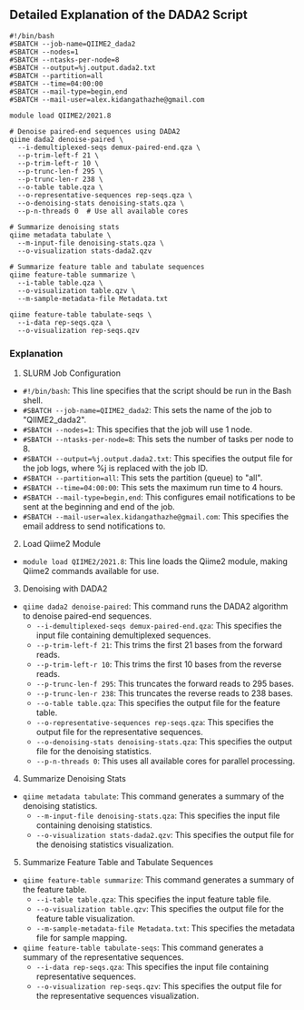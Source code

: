 ## Detailed Explanation of the DADA2 Script

    #!/bin/bash
    #SBATCH --job-name=QIIME2_dada2
    #SBATCH --nodes=1
    #SBATCH --ntasks-per-node=8
    #SBATCH --output=%j.output.dada2.txt
    #SBATCH --partition=all
    #SBATCH --time=04:00:00
    #SBATCH --mail-type=begin,end
    #SBATCH --mail-user=alex.kidangathazhe@gmail.com
    
    module load QIIME2/2021.8
    
    # Denoise paired-end sequences using DADA2
    qiime dada2 denoise-paired \
      --i-demultiplexed-seqs demux-paired-end.qza \
      --p-trim-left-f 21 \
      --p-trim-left-r 10 \
      --p-trunc-len-f 295 \
      --p-trunc-len-r 238 \
      --o-table table.qza \
      --o-representative-sequences rep-seqs.qza \
      --o-denoising-stats denoising-stats.qza \
      --p-n-threads 0  # Use all available cores
    
    # Summarize denoising stats
    qiime metadata tabulate \
      --m-input-file denoising-stats.qza \
      --o-visualization stats-dada2.qzv
    
    # Summarize feature table and tabulate sequences
    qiime feature-table summarize \
      --i-table table.qza \
      --o-visualization table.qzv \
      --m-sample-metadata-file Metadata.txt
    
    qiime feature-table tabulate-seqs \
      --i-data rep-seqs.qza \
      --o-visualization rep-seqs.qzv
### Explanation
1. SLURM Job Configuration
* `#!/bin/bash`: This line specifies that the script should be run in the Bash shell.
* `#SBATCH --job-name=QIIME2_dada2`: This sets the name of the job to "QIIME2_dada2".
* `#SBATCH --nodes=1`: This specifies that the job will use 1 node.
* `#SBATCH --ntasks-per-node=8`: This sets the number of tasks per node to 8.
* `#SBATCH --output=%j.output.dada2.txt`: This specifies the output file for the job logs, where %j is replaced with the job ID.
* `#SBATCH --partition=all`: This sets the partition (queue) to "all".
* `#SBATCH --time=04:00:00`: This sets the maximum run time to 4 hours.
* `#SBATCH --mail-type=begin,end`: This configures email notifications to be sent at the beginning and end of the job.
* `#SBATCH --mail-user=alex.kidangathazhe@gmail.com`: This specifies the email address to send notifications to.
2. Load Qiime2 Module
* `module load QIIME2/2021.8`: This line loads the Qiime2 module, making Qiime2 commands available for use.
3. Denoising with DADA2
* `qiime dada2 denoise-paired`: This command runs the DADA2 algorithm to denoise paired-end sequences.
  * `--i-demultiplexed-seqs demux-paired-end.qza`: This specifies the input file containing demultiplexed sequences.
  * `--p-trim-left-f 21`: This trims the first 21 bases from the forward reads.
  * `--p-trim-left-r 10`: This trims the first 10 bases from the reverse reads.
  * `--p-trunc-len-f 295`: This truncates the forward reads to 295 bases.
  * `--p-trunc-len-r 238`: This truncates the reverse reads to 238 bases.
  * `--o-table table.qza`: This specifies the output file for the feature table.
  * `--o-representative-sequences rep-seqs.qza`: This specifies the output file for the representative sequences.
  * `--o-denoising-stats denoising-stats.qza`: This specifies the output file for the denoising statistics.
  * `--p-n-threads 0`: This uses all available cores for parallel processing.
4. Summarize Denoising Stats
* `qiime metadata tabulate`: This command generates a summary of the denoising statistics.
  * `--m-input-file denoising-stats.qza`: This specifies the input file containing denoising statistics.
  * `--o-visualization stats-dada2.qzv`: This specifies the output file for the denoising statistics visualization.
5. Summarize Feature Table and Tabulate Sequences
* `qiime feature-table summarize`: This command generates a summary of the feature table.
  * `--i-table table.qza`: This specifies the input feature table file.
  * `--o-visualization table.qzv`: This specifies the output file for the feature table visualization.
  * `--m-sample-metadata-file Metadata.txt`: This specifies the metadata file for sample mapping.
* `qiime feature-table tabulate-seqs`: This command generates a summary of the representative sequences.
  * `--i-data rep-seqs.qza`: This specifies the input file containing representative sequences.
  * `--o-visualization rep-seqs.qzv`: This specifies the output file for the representative sequences visualization.
